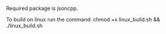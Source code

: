 Required package is jsoncpp.

To build on linux run the command:
chmod +x linux_build.sh && ./linux_build.sh
